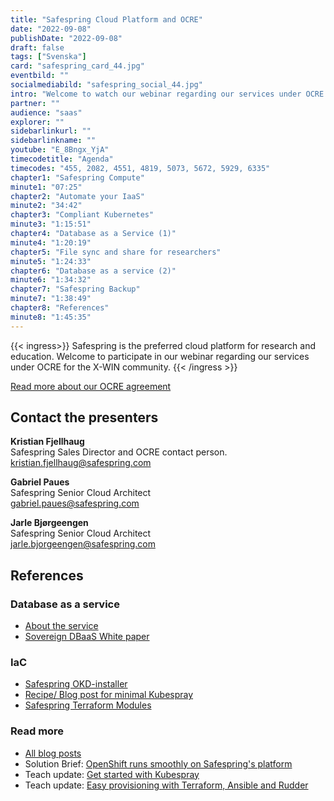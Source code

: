 ```yaml
---
title: "Safespring Cloud Platform and OCRE"
date: "2022-09-08"
publishDate: "2022-09-08"
draft: false
tags: ["Svenska"]
card: "safespring_card_44.jpg"
eventbild: ""
socialmediabild: "safespring_social_44.jpg"
intro: "Welcome to watch our webinar regarding our services under OCRE for the X-WIN community."
partner: ""
audience: "saas"
explorer: ""
sidebarlinkurl: ""
sidebarlinkname: ""
youtube: "E_8Bngx_YjA"
timecodetitle: "Agenda"
timecodes: "455, 2082, 4551, 4819, 5073, 5672, 5929, 6335"
chapter1: "Safespring Compute"
minute1: "07:25"
chapter2: "Automate your IaaS"
minute2: "34:42"
chapter3: "Compliant Kubernetes"
minute3: "1:15:51"
chapter4: "Database as a Service (1)"
minute4: "1:20:19"
chapter5: "File sync and share for researchers"
minute5: "1:24:33"
chapter6: "Database as a service (2)"
minute6: "1:34:32"
chapter7: "Safespring Backup"
minute7: "1:38:49"
chapter8: "References"
minute8: "1:45:35"
---
```


{{< ingress>}}
Safespring is the preferred cloud platform for research and education. Welcome to participate in our webinar regarding our services under OCRE for the X-WIN community.
{{< /ingress >}}

[Read more about our OCRE agreement](/ocre)

## Contact the presenters

**Kristian Fjellhaug**  
Safespring Sales Director and OCRE contact person.  
kristian.fjellhaug@safespring.com

**Gabriel Paues**  
Safespring Senior Cloud Architect  
gabriel.paues@safespring.com

**Jarle Bjørgeengen**  
Safespring Senior Cloud Architect  
jarle.bjorgeengen@safespring.com

## References
### Database as a service
- [About the service](https://severalnines.com/ccx/)
- [Sovereign DBaaS White paper](https://severalnines.com/sovereign-dbaas/)

### IaC

- [Safespring OKD-installer](https://github.com/safespring-community/utilities/tree/main/okd)
- [Recipe/ Blog post for minimal Kubespray](https://www.safespring.com/blogg/2022-08-kubespray-minimal/)
- [Safespring Terraform Modules](https://github.com/safespring-community/terraform-modules)

### Read more
- [All blog posts](https://www.safespring.com/blogg/)
- Solution Brief: [OpenShift runs smoothly on Safespring's platform](/solution-brief/openshift-en/)
- Teach update: [Get started with Kubespray](/blogg/2022-08-kubespray-minimal/)
- Teach update: [Easy provisioning with Terraform, Ansible and Rudder](/blogg/2022-06-terraform-ansible-rudder/)
